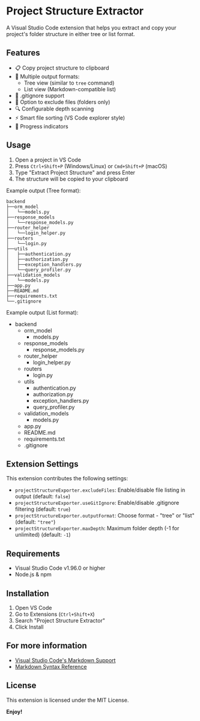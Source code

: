 # Project Structure Extractor

A Visual Studio Code extension that helps you extract and copy your project's folder structure in either tree or list format.

## Features
- 📋 Copy project structure to clipboard
- 🌲 Multiple output formats:
  - Tree view (similar to `tree` command)
  - List view (Markdown-compatible list)
- 🎯 .gitignore support
- 📁 Option to exclude files (folders only)
- 🔍 Configurable depth scanning
- ⚡ Smart file sorting (VS Code explorer style)
- 🚀 Progress indicators

## Usage

1. Open a project in VS Code
2. Press `Ctrl+Shift+P` (Windows/Linux) or `Cmd+Shift+P` (macOS)
3. Type "Extract Project Structure" and press Enter
4. The structure will be copied to your clipboard

Example output (Tree format):
```
backend
├──orm_model
│   └──models.py
├──response_models
│   └──response_models.py
├──router_helper
│   └──login_helper.py
├──routers
│   └──login.py
├──utils
│   ├──authentication.py
│   ├──authorization.py
│   ├──exception_handlers.py
│   └──query_profiler.py
├──validation_models
│   └──models.py
├──app.py
├──README.md
├──requirements.txt
└──.gitignore
```

Example output (List format):
- backend
  - orm_model
    - models.py
  - response_models
    - response_models.py
  - router_helper
    - login_helper.py
  - routers
    - login.py
  - utils
    - authentication.py
    - authorization.py
    - exception_handlers.py
    - query_profiler.py
  - validation_models
    - models.py
  - app.py
  - README.md
  - requirements.txt
  - .gitignore


## Extension Settings

This extension contributes the following settings:

* `projectStructureExporter.excludeFiles`: Enable/disable file listing in output (default: `false`)
* `projectStructureExporter.useGitIgnore`: Enable/disable .gitignore filtering (default: `true`)
* `projectStructureExporter.outputFormat`: Choose format - "tree" or "list" (default: `"tree"`)
* `projectStructureExporter.maxDepth`: Maximum folder depth (-1 for unlimited) (default: `-1`)


## Requirements

- Visual Studio Code v1.96.0 or higher
- Node.js & npm

## Installation

1. Open VS Code
2. Go to Extensions (`Ctrl+Shift+X`)
3. Search "Project Structure Extractor"
4. Click Install

## For more information

* [Visual Studio Code's Markdown Support](http://code.visualstudio.com/docs/languages/markdown)
* [Markdown Syntax Reference](https://help.github.com/articles/markdown-basics/)

## License

This extension is licensed under the MIT License.

**Enjoy!**